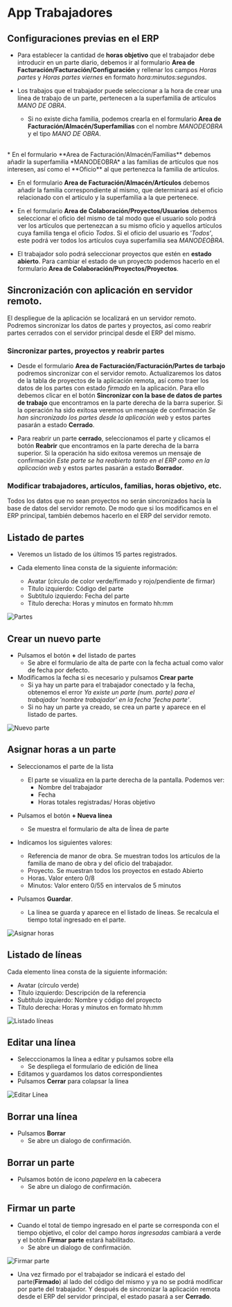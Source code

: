 # App Trabajadores

## Configuraciones previas en el ERP

* Para establecer la cantidad de **horas objetivo** que el trabajador debe introducir en un parte diario, debemos ir al formulario **Area de Facturación/Facturación/Configuración** y rellenar los campos *Horas partes* y *Horas partes viernes* en formato *hora:minutos:segundos*.

* Los trabajos que el trabajador puede seleccionar a la hora de crear una línea de trabajo de un parte, pertenecen a la superfamilia de artículos *MANO DE OBRA*.
  * Si no existe dicha familia, podemos crearla en el formulario **Area de Facturación/Almacén/Superfamilias** con el nombre *MANODEOBRA* y el tipo *MANO DE OBRA*.<br>
<br>
* En el formulario **Area de Facturación/Almacén/Familias** debemos añadir la superfamilia *MANODEOBRA* a las familias de artículos que nos interesen, así como el **Oficio** al que pertenezca la familia de artículos.

* En el formulario **Area de Facturación/Almacén/Artículos** debemos añadir la familia correspondiente al mismo, que determinará así el oficio relacionado con el artículo y la superfamilia a la que pertenece.

* En el formulario **Area de Colaboración/Proyectos/Usuarios** debemos seleccionar el oficio del mismo de tal modo que el usuario solo podrá ver los artículos que pertenezcan a su mismo oficio y aquellos artículos cuya familia tenga el oficio *Todos*. Si el oficio del usuario es *'Todos'*, este podrá ver todos los artículos cuya superfamilia sea *MANODEOBRA*.

*  El trabajador solo podrá seleccionar proyectos que estén en **estado abierto**. Para cambiar el estado de un proyecto podemos hacerlo en el formulario **Area de Colaboración/Proyectos/Proyectos**.

## Sincronización con aplicación en servidor remoto.
El despliegue de la aplicación se localizará en un servidor remoto. Podremos sincronizar los datos de partes y proyectos, así como reabrir partes cerrados con el servidor principal desde el ERP del mismo.

### Sincronizar partes, proyectos y reabrir partes

* Desde el formulario **Area de Facturación/Facturación/Partes de tarbajo** podremos sincronizar con el servidor remoto. Actualizaremos los datos de la tabla de proyectos de la aplicación remota, así como traer los datos de los partes con estado *firmado* en la aplicación. Para ello debemos clicar en el botón **Sincronizar con la base de datos de partes de trabajo** que encontramos en la parte derecha de la barra superior. Si la operación ha sido exitosa veremos un mensaje de confirmación *Se han sincronizado los partes desde la aplicación web* y estos partes pasarán a estado **Cerrado**.

* Para reabrir un parte **cerrado**, seleccionamos el parte y clicamos el botón **Reabrir** que encontramos en la parte derecha de la barra superior.  Si la operación ha sido exitosa veremos un mensaje de confirmación *Este parte se ha reabierto tanto en el ERP como en la aplicación web* y estos partes pasarán a estado **Borrador**.

### Modificar trabajadores, artículos, familias, horas objetivo, etc.

Todos los datos que no sean proyectos no serán sincronizados hacía la base de datos del servidor remoto. De modo que si los modificamos en el ERP principal, también debemos hacerlo en el ERP del servidor remoto.


## Listado de partes

* Veremos un listado de los últimos 15 partes registrados.

* Cada elemento línea consta de la siguiente información:
  * Avatar (círculo de color verde/firmado y rojo/pendiente de firmar)
  * Título izquierdo: Código del parte
  * Subtítulo izquierdo: Fecha del parte
  * Título derecha: Horas y minutos en formato hh:mm

![Partes](./img/partes.png)

## Crear un nuevo parte

* Pulsamos el botón **+** del listado de partes
  * Se abre el formulario de alta de parte con la fecha actual como valor de fecha por defecto.
* Modificamos la fecha si es necesario y pulsamos **Crear parte**
  * Si ya hay un parte para el trabajador conectado y la fecha, obtenemos el error _Ya existe un parte (num. parte) para el trabajador 'nombre trabajador' en la fecha 'fecha parte'_.
  * Si no hay un parte ya creado, se crea un parte y aparece en el listado de partes.

![Nuevo parte](./img/nuevo_parte.png)

## Asignar horas a un parte
* Seleccionamos el parte de la lista
  * El parte se visualiza en la parte derecha de la pantalla. Podemos ver:
    * Nombre del trabajador
    * Fecha
    * Horas totales registradas/ Horas objetivo

* Pulsamos el botón **+ Nueva línea**
  * Se muestra el formulario de alta de ĺínea de parte
* Indicamos los siguientes valores:
  * Referencia de manor de obra. Se muestran todos los artículos de la familia de mano de obra y del oficio del trabajador.
  * Proyecto. Se muestran todos los proyectos en estado Abierto
  * Horas. Valor entero 0/8 
  * Minutos: Valor entero  0/55 en intervalos de 5 minutos
* Pulsamos **Guardar**.
  * La línea se guarda y aparece en el listado de líneas. Se recalcula el tiempo total ingresado en el parte.

![Asignar horas](./img/asignar_horas.png)

## Listado de líneas
Cada elemento línea consta de la siguiente información:
* Avatar (círculo verde)
* Título izquierdo: Descripción de la referencia
* Subtítulo izquierdo: Nombre y código del proyecto
* Título derecha: Horas y minutos en formato hh:mm

![Listado líneas](./img/listado_lineas.png)

## Editar una línea
* Selecccionamos la línea a editar y pulsamos sobre ella
  * Se despliega el formulario de edición de línea
* Editamos y guardamos los datos correspondientes
* Pulsamos **Cerrar** para colapsar la línea

![Editar Línea](./img/editar_linea.png)

## Borrar una línea
* Pulsamos **Borrar**
  * Se abre un dialogo de confirmación.

## Borrar un parte
* Pulsamos botón de icono _papelera_ en la cabecera
  * Se abre un dialogo de confirmación.

## Firmar un parte
* Cuando el total de tiempo ingresado en el parte se corresponda con el tiempo objetivo, el color del campo *horas ingresadas* cambiará a verde y el botón **Firmar parte** estará habilitado.
  * Se abre un dialogo de confirmación.

![Firmar parte](./img/firmar_parte.png)

* Una vez firmado por el trabajador se indicará el estado del parte(**Firmado**) al lado del código del mismo y ya no se podrá modificar por parte del trabajador. Y después de sincronizar la aplicación remota desde el ERP del servidor principal, el estado pasará a ser **Cerrado**. 
